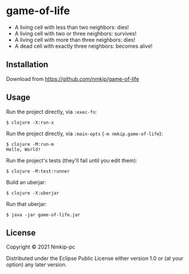 # game-of-life

- A living cell with less than two neighbors: dies!
- A living cell with two or three neighbors: survives!
- A living cell with more than three neighbors: dies!
- A dead cell with exactly three neighbors: becomes alive!

## Installation

Download from https://github.com/nmkip/game-of-life

## Usage

Run the project directly, via `:exec-fn`:

    $ clojure -X:run-x

Run the project directly, via `:main-opts` (`-m nmkip.game-of-life`):

    $ clojure -M:run-m
    Hello, World!

Run the project's tests (they'll fail until you edit them):

    $ clojure -M:test:runner

Build an uberjar:

    $ clojure -X:uberjar

Run that uberjar:

    $ java -jar game-of-life.jar

## License

Copyright © 2021 Nmkip-pc

Distributed under the Eclipse Public License either version 1.0 or (at
your option) any later version.
